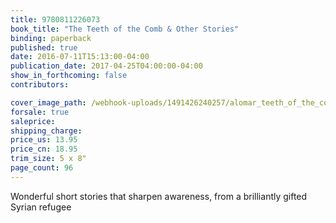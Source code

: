 ```yaml
---
title: 9780811226073
book_title: "The Teeth of the Comb & Other Stories"
binding: paperback
published: true
date: 2016-07-11T15:13:00-04:00
publication_date: 2017-04-25T04:00:00-04:00
show_in_forthcoming: false
contributors:

cover_image_path: /webhook-uploads/1491426240257/alomar_teeth_of_the_comb_cover.jpg
forsale: true
saleprice:
shipping_charge:
price_us: 13.95
price_cn: 18.95
trim_size: 5 x 8"
page_count: 96
---
```

Wonderful short stories that sharpen awareness, from a brilliantly gifted Syrian refugee

